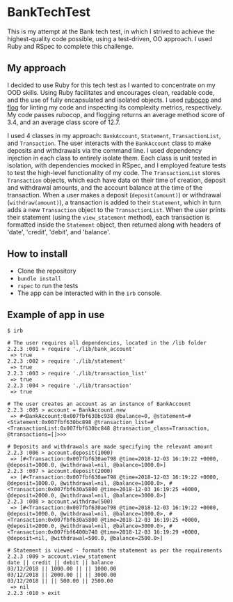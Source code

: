 # BankTechTest

This is my attempt at the Bank tech test, in which I strived to achieve the highest-quality code possible, using a test-driven, OO approach. I used Ruby and RSpec to complete this challenge.

## My approach

I decided to use Ruby for this tech test as I wanted to concentrate on my OOD skills. Using Ruby facilitates and encourages clean, readable code, and the use of fully encapsulated and isolated objects. I used [rubocop](https://github.com/rubocop-hq/rubocop) and [flog](https://github.com/seattlerb/flog) for linting my code and inspecting its complexity metrics, respectively. My code passes rubocop, and flogging returns an average method score of 3.4, and an average class score of 12.7.

I used 4 classes in my approach: `BankAccount`, `Statement`, `TransactionList`, and `Transaction`. The user interacts with the `BankAccount` class to make deposits and withdrawals via the command line. I used dependency injection in each class to entirely isolate them. Each class is unit tested in isolation, with dependencies mocked in RSpec, and I employed feature tests to test the high-level functionality of my code.
The `TransactionList` stores `Transaction` objects, which each have data on their time of creation, deposit and withdrawal amounts, and the account balance at the time of the transaction.
When a user makes a deposit (`deposit(amount)`) or withdrawal (`withdraw(amount)`), a transaction is added to their `Statement`, which in turn adds a new `Transaction` object to the `TransactionList`. When the user prints their statement (using the `view_statement` method), each transaction is formatted inside the `Statement` object, then returned along with headers of 'date', 'credit', 'debit', and 'balance'.

## How to install
- Clone the repository
- `bundle install`
- `rspec` to run the tests
- The app can be interacted with in the `irb` console.

## Example of app in use
```
$ irb

# The user requires all dependencies, located in the /lib folder
2.2.3 :001 > require './lib/bank_account'
 => true
2.2.3 :002 > require './lib/statement'
 => true
2.2.3 :003 > require './lib/transaction_list'
 => true
2.2.3 :004 > require './lib/transaction'
 => true

# The user creates an account as an instance of BankAccount
2.2.3 :005 > account = BankAccount.new
 => #<BankAccount:0x007fbf630bc938 @balance=0, @statement=#<Statement:0x007fbf630bc898 @transaction_list=#<TransactionList:0x007fbf630bc848 @transaction_class=Transaction, @transactions=[]>>>

# Deposits and withdrawals are made specifying the relevant amount
2.2.3 :006 > account.deposit(1000)
 => [#<Transaction:0x007fbf630ae798 @time=2018-12-03 16:19:22 +0000, @deposit=1000.0, @withdrawal=nil, @balance=1000.0>]
2.2.3 :007 > account.deposit(2000)
 => [#<Transaction:0x007fbf630ae798 @time=2018-12-03 16:19:22 +0000, @deposit=1000.0, @withdrawal=nil, @balance=1000.0>, #<Transaction:0x007fbf630a5800 @time=2018-12-03 16:19:25 +0000, @deposit=2000.0, @withdrawal=nil, @balance=3000.0>]
2.2.3 :008 > account.withdraw(500)
 => [#<Transaction:0x007fbf630ae798 @time=2018-12-03 16:19:22 +0000, @deposit=1000.0, @withdrawal=nil, @balance=1000.0>, #<Transaction:0x007fbf630a5800 @time=2018-12-03 16:19:25 +0000, @deposit=2000.0, @withdrawal=nil, @balance=3000.0>, #<Transaction:0x007fbf6400b740 @time=2018-12-03 16:19:29 +0000, @deposit=nil, @withdrawal=500.0, @balance=2500.0>]

# Statement is viewed - formats the statement as per the requirements
2.2.3 :009 > account.view_statement
date || credit || debit || balance
03/12/2018 || 1000.00 || || 1000.00
03/12/2018 || 2000.00 || || 3000.00
03/12/2018 || || 500.00 || 2500.00
 => nil
2.2.3 :010 > exit
```
